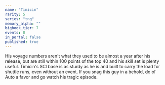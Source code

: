 ```yaml
---
name: "Timicin"
rarity: 5
series: "tng"
memory_alpha: ""
bigbook_tier: 7
events: 0
in_portal: false
published: true
---
```


His voyage numbers aren't what they used to be almost a year after his release, but are still within 100 points of the top 40 and his skill set is plenty useful. Timicin's SCI base is as sturdy as he is and built to carry the load for shuttle runs, even without an event. If you snag this guy in a behold, do ol' Auto a favor and go watch his tragic episode.

